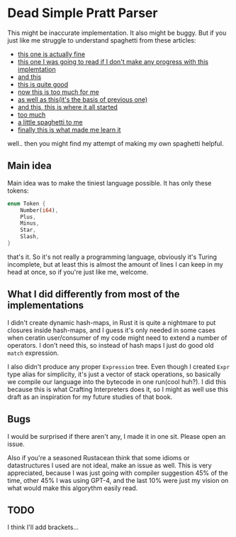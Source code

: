 # Dead Simple Pratt Parser

This might be inaccurate implementation. It also might be buggy. But if you just like me struggle to understand spaghetti from these articles:
  - [this one is actually fine](https://matklad.github.io/2020/04/13/simple-but-powerful-pratt-parsing.html)
  - [this one I was going to read if I don't make any progress with this implemtation](https://chidiwilliams.com/posts/on-recursive-descent-and-pratt-parsing)
  - [and this](https://abarker.github.io/typped/pratt_parsing_intro.html)
  - [this is quite good](https://gist.github.com/aisamanra/e52791fcea7b75905c68)
  - [now this is too much for me](https://github.com/jwurzer/bantam-rust/blob/master/src/bantam/parser.rs)
  - [as well as this(it's the basis of previous one)](https://github.com/munificent/bantam/tree/master/src/com/stuffwithstuff/bantam)
  - [and this, this is where it all started](https://journal.stuffwithstuff.com/2011/03/19/pratt-parsers-expression-parsing-made-easy/)
  - [too much](http://crockford.com/javascript/tdop/tdop.html)
  - [a little spaghetti to me](https://blog.bruce-hill.com/packrat-parsing-from-scratch)
  - [finally this is what made me learn it](https://craftinginterpreters.com/compiling-expressions.html#single-pass-compilation)

well.. then you might find my attempt of making my own spaghetti helpful.

## Main idea

Main idea was to make the tiniest language possible. It has only these tokens:
```rust
enum Token {
    Number(i64),
    Plus,
    Minus,
    Star,
    Slash,
}
```

that's it. So it's not really a programming language, obviously it's Turing incomplete, but at least this is almost the amount of lines I can keep in my head at once, so if you're just like me, welcome.

## What I did differently from most of the implementations

I didn't create dynamic hash-maps, in Rust it is quite a nightmare to put closures inside hash-maps, and I guess it's only needed in some cases when ceratin user/consumer of my code might need to extend a number of operators. I don't need this, so instead of hash maps I just do good old `match` expression.

I also didn't produce any proper `Expression` tree. Even though I created `Expr` type alias for simplicity, it's just a vector of stack operations, so basically we compile our language into the bytecode in one run(cool huh?). I did this because this is what Crafting Interpreters does it, so I might as well use this draft as an inspiration for my future studies of that book.

## Bugs

I would be surprised if there aren't any, I made it in one sit. Please open an issue.

Also if you're a seasoned Rustacean think that some idioms or datastructures I used are not ideal, make an issue as well. This is very appreciated, because I was just going with compiler suggestion 45% of the time, other 45% I was using GPT-4, and the last 10% were just my vision on what would make this algorythm easily read.

## TODO

I think I'll add brackets...